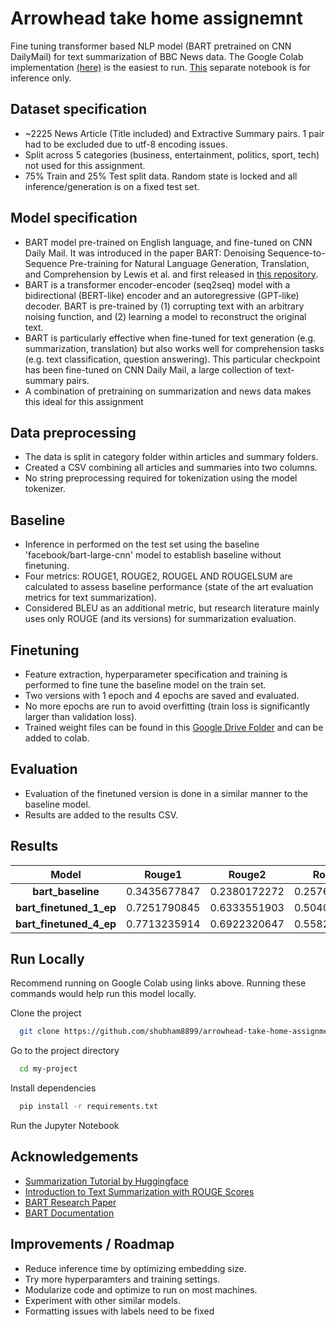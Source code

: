 
# Arrowhead take home assignemnt

Fine tuning transformer based NLP model (BART pretrained on CNN DailyMail) for text summarization of BBC News data. The Google Colab implementation [(here)](https://colab.research.google.com/drive/1XZeFFSA1GUpeOeBEQ1F0bO6Z2N0ZA_0a?usp=sharing) is the easiest to run. [This](https://colab.research.google.com/drive/1d4Dt81ZRuZe9l_mho0w4DaZ6vvJSz4t7?usp=sharing) separate notebook is for inference only. 

## Dataset specification
- ~2225 News Article (Title included) and Extractive Summary pairs. 1 pair had to be excluded due to utf-8 encoding issues.
- Split across 5 categories (business, entertainment, politics, sport, tech) not used for this assignment.
- 75% Train and 25% Test split data. Random state is locked and all inference/generation is on a fixed test set.

## Model specification
- BART model pre-trained on English language, and fine-tuned on CNN Daily Mail. It was introduced in the paper BART: Denoising Sequence-to-Sequence Pre-training for Natural Language Generation, Translation, and Comprehension by Lewis et al. and first released in [this repository](https://github.com/pytorch/fairseq/tree/master/examples/bart).
- BART is a transformer encoder-encoder (seq2seq) model with a bidirectional (BERT-like) encoder and an autoregressive (GPT-like) decoder. BART is pre-trained by (1) corrupting text with an arbitrary noising function, and (2) learning a model to reconstruct the original text.
- BART is particularly effective when fine-tuned for text generation (e.g. summarization, translation) but also works well for comprehension tasks (e.g. text classification, question answering). This particular checkpoint has been fine-tuned on CNN Daily Mail, a large collection of text-summary pairs.
- A combination of pretraining on summarization and news data makes this ideal for this assignment

## Data preprocessing
- The data is split in category folder within articles and summary folders.
- Created a CSV combining all articles and summaries into two columns.
- No string preprocessing required for tokenization using the model tokenizer.

## Baseline
- Inference in performed on the test set using the baseline 'facebook/bart-large-cnn' model to establish baseline without finetuning.
- Four metrics: ROUGE1, ROUGE2, ROUGEL AND ROUGELSUM are calculated to assess baseline performance (state of the art evaluation metrics for text summarization).
- Considered BLEU as an additional metric, but research literature mainly uses only ROUGE (and its versions) for summarization evaluation.

## Finetuning
- Feature extraction, hyperparameter specification and training is performed to fine tune the baseline model on the train set. 
- Two versions with 1 epoch and 4 epochs are saved and evaluated.
- No more epochs are run to avoid overfitting (train loss is significantly larger than validation loss).
- Trained weight files can be found in this [Google Drive Folder](https://drive.google.com/drive/folders/1OwEki57MnUG3wyXL7Y5ZxmY-JAzSBTKP?usp=sharing) and can be added to colab.

## Evaluation
- Evaluation of the finetuned version is done in a similar manner to the baseline model.
- Results are added to the results CSV.

## Results
|          Model          |    Rouge1    |    Rouge2    | RougeL       |   RougeLSum  |
|:-----------------------:|:------------:|:------------:|--------------|:------------:|
|    **bart_baseline**    | 0.3435677847 | 0.2380172272 | 0.2576727384 | 0.2574992535 |
| **bart_finetuned_1_ep** | 0.7251790845 | 0.6333551903 | 0.5040577712 | 0.5038004591 |
| **bart_finetuned_4_ep** | 0.7713235914 | 0.6922320647 | 0.5582397274 | 0.5588417849 |               


## Run Locally
Recommend running on Google Colab using links above. Running these commands would help run this model locally.

Clone the project

```bash
  git clone https://github.com/shubham8899/arrowhead-take-home-assignment.git
```

Go to the project directory

```bash
  cd my-project
```

Install dependencies

```bash
  pip install -r requirements.txt
```

Run the Jupyter Notebook


## Acknowledgements
 - [Summarization Tutorial by Huggingface](https://huggingface.co/docs/transformers/tasks/summarization)
 - [Introduction to Text Summarization with ROUGE Scores](https://towardsdatascience.com/introduction-to-text-summarization-with-rouge-scores-84140c64b471)
 - [BART Research Paper](https://arxiv.org/pdf/1910.13461.pdf)
 - [BART Documentation](https://huggingface.co/docs/transformers/model_doc/bart)


## Improvements / Roadmap
- Reduce inference time by optimizing embedding size.
- Try more hyperparamters and training settings.
- Modularize code and optimize to run on most machines.
- Experiment with other similar models.
- Formatting issues with labels need to be fixed

